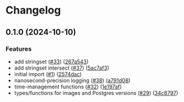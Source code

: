 # Changelog

## 0.1.0 (2024-10-10)


### Features

* add stringset ([#33](https://github.com/cloudnative-pg/machinery/issues/33)) ([267a543](https://github.com/cloudnative-pg/machinery/commit/267a543ce26f1e61149d9880eb76d58c85524886))
* add stringset intersect ([#37](https://github.com/cloudnative-pg/machinery/issues/37)) ([5ac7af3](https://github.com/cloudnative-pg/machinery/commit/5ac7af31ef720a6196443bfa1976f786b01d1960))
* initial import ([#1](https://github.com/cloudnative-pg/machinery/issues/1)) ([2574dac](https://github.com/cloudnative-pg/machinery/commit/2574dac6e45ab5ab1e9132eb6b884335a8cb7b81))
* nanosecond-precision logging ([#38](https://github.com/cloudnative-pg/machinery/issues/38)) ([a791d08](https://github.com/cloudnative-pg/machinery/commit/a791d08903bfd3f1b7becaa25b80cc9311f2d9b3))
* time-management functions ([#32](https://github.com/cloudnative-pg/machinery/issues/32)) ([1e197af](https://github.com/cloudnative-pg/machinery/commit/1e197af1f392697787e671db1ca65902c0b6ccbb))
* types/functions for images and Postgres versions ([#29](https://github.com/cloudnative-pg/machinery/issues/29)) ([34c8797](https://github.com/cloudnative-pg/machinery/commit/34c8797af80f3c980cb33674a6e00a44cb777825))
